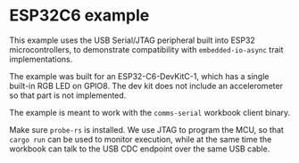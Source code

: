 # ESP32C6 example

This example uses the USB Serial/JTAG peripheral built into ESP32 microcontrollers, to demonstrate
compatibility with `embedded-io-async` trait implementations.

The example was built for an ESP32-C6-DevKitC-1, which has a single built-in RGB LED on GPIO8. The
dev kit does not include an accelerometer so that part is not implemented.

The example is meant to work with the `comms-serial` workbook client binary.

Make sure `probe-rs` is installed. We use JTAG to program the MCU, so that `cargo run` can be used
to monitor execution, while at the same time the workbook can talk to the USB CDC endpoint over the
same USB cable.
